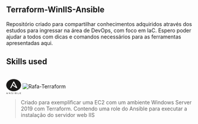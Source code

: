 ## Terraform-WinIIS-Ansible

  Repositório criado para compartilhar conhecimentos adquiridos através dos estudos para ingressar na área de DevOps,
  com foco em IaC.
  Espero poder ajudar a todos com dicas e comandos necessários para as ferramentas apresentadas aqui.
     
## Skills used
  
<div style="display: inline_block"><br>
  <img align="center" alt="Rafa-Ansible" height="40" width="40" src="https://github.com/gilbarbara/logos/blob/master/logos/ansible.svg">
  <img align="center" alt="Rafa-Terraform" height="32" width="32" src="https://www.vectorlogo.zone/logos/terraformio/terraformio-icon.svg">
</div>

<p></p>

> Criado para exemplificar uma EC2 com um ambiente Windows Server 2019 com Terraform. Contendo uma role do Ansible para executar a instalação do servidor web IIS  
